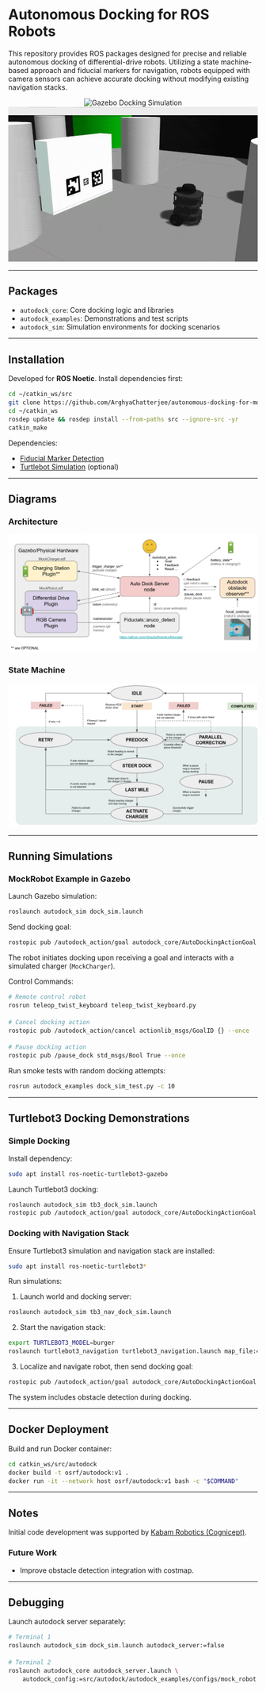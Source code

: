 # Autonomous Docking for ROS Robots

This repository provides ROS packages designed for precise and reliable autonomous docking of differential-drive robots. Utilizing a state machine-based approach and fiducial markers for navigation, robots equipped with camera sensors can achieve accurate docking without modifying existing navigation stacks.

<div align="center">
  <img src="docs/dock_gz_sim.gif" alt="Gazebo Docking Simulation">  
  <img src="docs/tb3_dock_sim.gif" alt="Turtlebot3 Docking Simulation">
</div>

---

## Packages

* `autodock_core`: Core docking logic and libraries
* `autodock_examples`: Demonstrations and test scripts
* `autodock_sim`: Simulation environments for docking scenarios

---

## Installation

Developed for **ROS Noetic**. Install dependencies first:

```bash
cd ~/catkin_ws/src
git clone https://github.com/ArghyaChatterjee/autonomous-docking-for-mobile-robot-in-ros.git autodock
cd ~/catkin_ws
rosdep update && rosdep install --from-paths src --ignore-src -yr
catkin_make
```

Dependencies:

* [Fiducial Marker Detection](https://github.com/UbiquityRobotics/fiducials)
* [Turtlebot Simulation](http://wiki.ros.org/turtlebot3_simulations) (optional)

---

## Diagrams

### Architecture

![Architecture](docs/architecture.png)

### State Machine

![State Machine](docs/state_diagram.png)

---

## Running Simulations

### MockRobot Example in Gazebo

Launch Gazebo simulation:

```bash
roslaunch autodock_sim dock_sim.launch
```

Send docking goal:

```bash
rostopic pub /autodock_action/goal autodock_core/AutoDockingActionGoal {} --once
```

The robot initiates docking upon receiving a goal and interacts with a simulated charger (`MockCharger`).

Control Commands:

```bash
# Remote control robot
rosrun teleop_twist_keyboard teleop_twist_keyboard.py

# Cancel docking action
rostopic pub /autodock_action/cancel actionlib_msgs/GoalID {} --once

# Pause docking action
rostopic pub /pause_dock std_msgs/Bool True --once
```

Run smoke tests with random docking attempts:

```bash
rosrun autodock_examples dock_sim_test.py -c 10
```

---

## Turtlebot3 Docking Demonstrations

### Simple Docking

Install dependency:

```bash
sudo apt install ros-noetic-turtlebot3-gazebo
```

Launch Turtlebot3 docking:

```bash
roslaunch autodock_sim tb3_dock_sim.launch
rostopic pub /autodock_action/goal autodock_core/AutoDockingActionGoal {} --once
```

### Docking with Navigation Stack

Ensure Turtlebot3 simulation and navigation stack are installed:

```bash
sudo apt install ros-noetic-turtlebot3*
```

Run simulations:

1. Launch world and docking server:

```bash
roslaunch autodock_sim tb3_nav_dock_sim.launch
```

2. Start the navigation stack:

```bash
export TURTLEBOT3_MODEL=burger
roslaunch turtlebot3_navigation turtlebot3_navigation.launch map_file:=$HOME/map.yaml open_rviz:=0
```

3. Localize and navigate robot, then send docking goal:

```bash
rostopic pub /autodock_action/goal autodock_core/AutoDockingActionGoal {} --once
```

The system includes obstacle detection during docking.

---

## Docker Deployment

Build and run Docker container:

```bash
cd catkin_ws/src/autodock
docker build -t osrf/autodock:v1 .
docker run -it --network host osrf/autodock:v1 bash -c "$COMMAND"
```

---

## Notes

Initial code development was supported by [Kabam Robotics (Cognicept)](https://github.com/cognicept-admin).

### Future Work

* Improve obstacle detection integration with costmap.

---

## Debugging

Launch autodock server separately:

```bash
# Terminal 1
roslaunch autodock_sim dock_sim.launch autodock_server:=false

# Terminal 2
roslaunch autodock_core autodock_server.launch \
    autodock_config:=src/autodock/autodock_examples/configs/mock_robot.yaml
```
